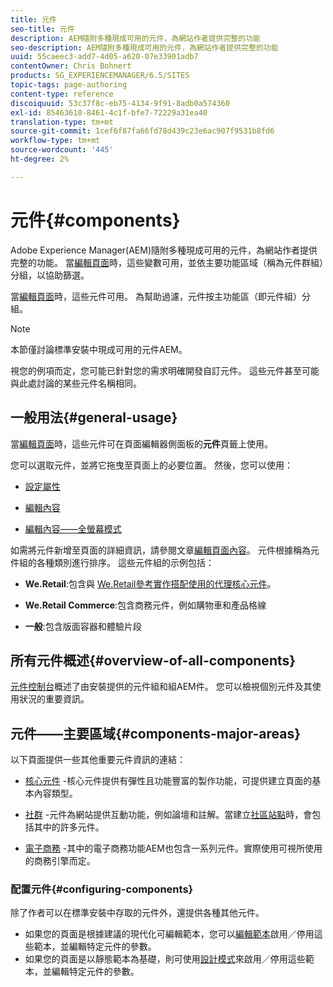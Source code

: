 ```yaml
---
title: 元件
seo-title: 元件
description: AEM隨附多種現成可用的元件，為網站作者提供完整的功能
seo-description: AEM隨附多種現成可用的元件，為網站作者提供完整的功能
uuid: 55caeec3-add7-4d05-a620-07e33901adb7
contentOwner: Chris Bohnert
products: SG_EXPERIENCEMANAGER/6.5/SITES
topic-tags: page-authoring
content-type: reference
discoiquuid: 53c37f8c-eb75-4134-9f91-8adb0a574360
exl-id: 85463610-8461-4c1f-bfe7-72229a31ea40
translation-type: tm+mt
source-git-commit: 1cef6f87fa66fd78d439c23e6ac907f9531b8fd6
workflow-type: tm+mt
source-wordcount: '445'
ht-degree: 2%

---
```


# 元件{#components}

Adobe Experience Manager(AEM)隨附多種現成可用的元件，為網站作者提供完整的功能。 當[編輯頁面](/help/sites-authoring/editing-content.md)時，這些變數可用，並依主要功能區域（稱為元件群組）分組，以協助篩選。

當[編輯頁面](/help/sites-authoring/editing-content.md)時，這些元件可用。 為幫助過濾，元件按主功能區（即元件組）分組。

>[!NOTE]
>
>本節僅討論標準安裝中現成可用的元件AEM。
>
>視您的例項而定，您可能已針對您的需求明確開發自訂元件。 這些元件甚至可能與此處討論的某些元件名稱相同。

## 一般用法{#general-usage}

當[編輯頁面](/help/sites-authoring/editing-content.md)時，這些元件可在頁面編輯器側面板的&#x200B;**元件**&#x200B;頁籤上使用。

您可以選取元件，並將它拖曳至頁面上的必要位置。 然後，您可以使用：

* [設定屬性](/help/sites-authoring/editing-page-properties.md)
* [編輯內容](/help/sites-authoring/editing-content.md)

* [編輯內容——全螢幕模式](/help/sites-authoring/editing-content.md#edit-content-full-screen-mode)

如需將元件新增至頁面的詳細資訊，請參閱文章[編輯頁面內容](/help/sites-authoring/editing-content.md)。
元件根據稱為元件組的各種類別進行排序。 這些元件組的示例包括：

* **We.Retail**:包含與 [We.Retail參考實作搭配使用的代理核心元件](/help/sites-developing/we-retail.md)。

* **We.Retail Commerce**:包含商務元件，例如購物車和產品格線

* **一般**:包含版面容器和體驗片段

## 所有元件概述{#overview-of-all-components}

[元件控制台](/help/sites-authoring/default-components-console.md)概述了由安裝提供的元件組和組AEM件。 您可以檢視個別元件及其使用狀況的重要資訊。

## 元件——主要區域{#components-major-areas}

以下頁面提供一些其他重要元件資訊的連結：

* [核心元件](https://docs.adobe.com/content/help/zh-Hant/experience-manager-core-components/using/introduction.html) -核心元件提供有彈性且功能豐富的製作功能，可提供建立頁面的基本內容類型。

* [社群](/help/communities/author-communities.md) -元件為網站提供互動功能，例如論壇和註解。當建立[社區站點](/help/communities/overview.md)時，會包括其中的許多元件。

* [電子商務](/help/commerce/cif-classic/administering/ecommerce.md) -其中的電子商務功能AEM也包含一系列元件。實際使用可視所使用的商務引擎而定。

### 配置元件{#configuring-components}

除了作者可以在標準安裝中存取的元件外，還提供各種其他元件。

* 如果您的頁面是根據建議的現代化可編輯範本，您可以[編輯範本](/help/sites-authoring/templates.md)啟用／停用這些範本，並編輯特定元件的參數。
* 如果您的頁面是以靜態範本為基礎，則可使用[設計模式](/help/sites-authoring/default-components-designmode.md#enable-disable-components)來啟用／停用這些範本，並編輯特定元件的參數。
